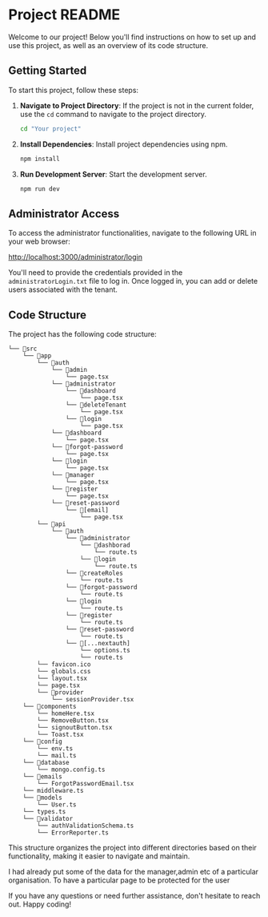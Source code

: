 # Project README

Welcome to our project! Below you'll find instructions on how to set up and use this project, as well as an overview of its code structure.

## Getting Started

To start this project, follow these steps:

1. **Navigate to Project Directory**: If the project is not in the current folder, use the `cd` command to navigate to the project directory.

    ```bash
    cd "Your project"
    ```

2. **Install Dependencies**: Install project dependencies using npm.

    ```bash
    npm install
    ```

3. **Run Development Server**: Start the development server.

    ```bash
    npm run dev
    ```

## Administrator Access

To access the administrator functionalities, navigate to the following URL in your web browser:

[http://localhost:3000/administrator/login](http://localhost:3000/administrator/login)

You'll need to provide the credentials provided in the `administratorLogin.txt` file to log in. Once logged in, you can add or delete users associated with the tenant.

## Code Structure

The project has the following code structure:

```
└── 📁src
    └── 📁app
        └── 📁auth
            └── 📁admin
                └── page.tsx
            └── 📁administrator
                └── 📁dashboard
                    └── page.tsx
                └── 📁deleteTenant
                    └── page.tsx
                └── 📁login
                    └── page.tsx
            └── 📁dashboard
                └── page.tsx
            └── 📁forgot-password
                └── page.tsx
            └── 📁login
                └── page.tsx
            └── 📁manager
                └── page.tsx
            └── 📁register
                └── page.tsx
            └── 📁reset-password
                └── 📁[email]
                    └── page.tsx
        └── 📁api
            └── 📁auth
                └── 📁administrator
                    └── 📁dashborad
                        └── route.ts
                    └── 📁login
                        └── route.ts
                └── 📁createRoles
                    └── route.ts
                └── 📁forgot-password
                    └── route.ts
                └── 📁login
                    └── route.ts
                └── 📁register
                    └── route.ts
                └── 📁reset-password
                    └── route.ts
                └── 📁[...nextauth]
                    └── options.ts
                    └── route.ts
        └── favicon.ico
        └── globals.css
        └── layout.tsx
        └── page.tsx
        └── 📁provider
            └── sessionProvider.tsx
    └── 📁components
        └── homeHere.tsx
        └── RemoveButton.tsx
        └── signoutButton.tsx
        └── Toast.tsx
    └── 📁config
        └── env.ts
        └── mail.ts
    └── 📁database
        └── mongo.config.ts
    └── 📁emails
        └── ForgotPasswordEmail.tsx
    └── middleware.ts
    └── 📁models
        └── User.ts
    └── types.ts
    └── 📁validator
        └── authValidationSchema.ts
        └── ErrorReporter.ts
```

This structure organizes the project into different directories based on their functionality, making it easier to navigate and maintain.

I had already put some of the data for the manager,admin etc of a particular organisation. To have a particular page to be protected for the user

If you have any questions or need further assistance, don't hesitate to reach out. Happy coding!